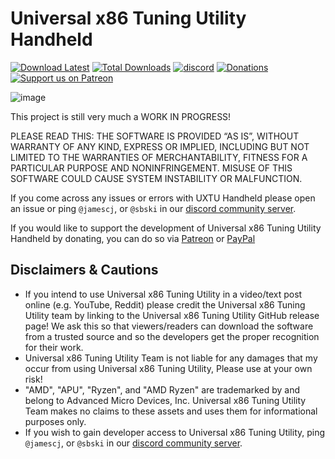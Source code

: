 # Universal x86 Tuning Utility Handheld
[![Download Latest](https://img.shields.io/github/downloads/JamesCJ60/Universal-x86-Tuning-Utility-Handheld/latest/total?style=flat-square&color=orange&label=Download%20Latest)](https://github.com/JamesCJ60/Universal-x86-Tuning-Utility-Handheld/releases/latest)
[![Total Downloads](https://img.shields.io/github/downloads/JamesCJ60/Universal-x86-Tuning-Utility-Handheld/total?style=flat-square&color=orange&label=Download%20Total)](https://github.com/JamesCJ60/Universal-x86-Tuning-Utility/releases/latest)
[![discord](https://img.shields.io/discord/772105072720871435?color=orange&label=Discord&logo=discord&logoColor=white&style=flat-square)](https://discord.gg/3EkYMZGJwq)
[![Donations](https://img.shields.io/badge/PayPal-00457C?style=flat-square&color=orange&label=Donations&logo=paypal&logoColor=white)](https://www.paypal.com/paypalme/JamesCJ60)
[![Support us on Patreon](https://img.shields.io/endpoint.svg?url=https%3A%2F%2Fshieldsio-patreon.vercel.app%2Fapi%3Fusername%3Duxtusoftware%26type%3Dpatrons&style=flat-square&color=orange&label=Patreon&logoColor=white)](https://patreon.com/uxtusoftware)

![image](https://github.com/JamesCJ60/Universal-x86-Tuning-Utility-Handheld/assets/20888782/212ca298-828c-4ae2-8580-491a3292aaf4)

This project is still very much a WORK IN PROGRESS!

PLEASE READ THIS: THE SOFTWARE IS PROVIDED “AS IS”, WITHOUT WARRANTY OF ANY KIND, EXPRESS OR IMPLIED, INCLUDING BUT NOT LIMITED TO THE WARRANTIES OF MERCHANTABILITY, FITNESS FOR A PARTICULAR PURPOSE AND NONINFRINGEMENT. MISUSE OF THIS SOFTWARE COULD CAUSE SYSTEM INSTABILITY OR MALFUNCTION.

If you come across any issues or errors with UXTU Handheld please open an issue or ping `@jamescj`, or `@sbski` in our [discord community server](https://discord.gg/M3hVqnT4pQ). 

If you would like to support the development of Universal x86 Tuning Utility Handheld by donating, you can do so via [Patreon](https://www.patreon.com/uxtusoftware) or [PayPal](https://www.paypal.me/JamesCJ60)

## Disclaimers & Cautions
- If you intend to use Universal x86 Tuning Utility in a video/text post online (e.g. YouTube, Reddit) please credit the Universal x86 Tuning Utility team by linking to the Universal x86 Tuning Utility GitHub release page! We ask this so that viewers/readers can download the software from a trusted source and so the developers get the proper recognition for their work.
- Universal x86 Tuning Utility Team is not liable for any damages that my occur from using Universal x86 Tuning Utility, Please use at your own risk!
- "AMD", "APU", "Ryzen", and "AMD Ryzen" are trademarked by and belong to Advanced Micro Devices, Inc. Universal x86 Tuning Utility Team makes no claims to these assets and uses them for informational purposes only.
- If you wish to gain developer access to Universal x86 Tuning Utility, ping `@jamescj`, or `@sbski` in our [discord community server](https://discord.gg/M3hVqnT4pQ). 
